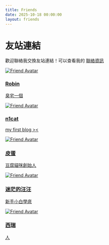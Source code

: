 ```yaml
---
title: Friends
date: 2025-10-18 00:00:00
layout: friends
---
```


# 友站連結

歡迎聯絡我交換友站連結！可以查看我的 [<u>聯絡資訊</u>](https://yimang.tw/about/)

<div class="friends-container">

<div class="friend-card">
  <a href="https://robin-tw.me/" target="_blank">
    <img src="https://robin-tw.me/avatar.jpg" alt="Friend Avatar" class="friend-avatar">
    <div class="friend-info">
      <h3 class="friend-name">Robin</h3>
      <p class="friend-desc">臭宅一個</p>
    </div>
  </a>
</div>

<div class="friend-card">
  <a href="https://n1cat.xyz" target="_blank">
    <img src="https://api.n1cat.xyz/api/v2/objects/avatar/f05glkbbc2o13i0fmr.jpg" alt="Friend Avatar" class="friend-avatar">
    <div class="friend-info">
      <h3 class="friend-name">n1cat</h3>
      <p class="friend-desc">my first blog &gt;&lt;</p>
    </div>
  </a>
</div>

<div class="friend-card">
  <a href="https://bruh0422.xyz/" target="_blank">
    <img src="images/friends/bruh0422.webp" alt="Friend Avatar" class="friend-avatar">
    <div class="friend-info">
      <h3 class="friend-name">皮蛋</h3>
      <p class="friend-desc">豆腐貓咪創始人</p>
    </div>
  </a>
</div>

<div class="friend-card">
  <a href="https://peterqgogzq.dpdns.org/" target="_blank">
    <img src="images/friends/peter.webp" alt="Friend Avatar" class="friend-avatar">
    <div class="friend-info">
      <h3 class="friend-name">迷茫的汪汪</h3>
      <p class="friend-desc">新手小白學底</p>
    </div>
  </a>
</div>

<div class="friend-card">
  <a href="https://blog.cre0809.com" target="_blank">
    <img src="images/friends/cre.webp" alt="Friend Avatar" class="friend-avatar">
    <div class="friend-info">
      <h3 class="friend-name">西瑞</h3>
      <p class="friend-desc">人</p>
    </div>
  </a>
</div>

</div>